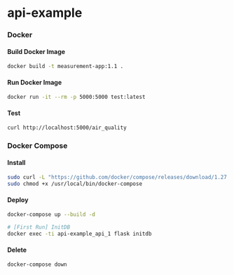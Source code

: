 # api-example

### Docker
#### Build Docker Image
```bash
docker build -t measurement-app:1.1 .
```

#### Run Docker Image
```bash
docker run -it --rm -p 5000:5000 test:latest
```

#### Test
```bash
curl http://localhost:5000/air_quality
```

### Docker Compose
#### Install
```bash
sudo curl -L "https://github.com/docker/compose/releases/download/1.27.4/docker-compose-$(uname -s)-$(uname -m)" -o /usr/local/bin/docker-compose
sudo chmod +x /usr/local/bin/docker-compose
```

#### Deploy
```bash
docker-compose up --build -d

# [First Run] InitDB
docker exec -ti api-example_api_1 flask initdb
```

#### Delete
```bash
docker-compose down
```
